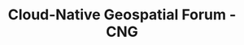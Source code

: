 ---
title: "Cloud-Native Geospatial Forum - CNG"
images: ["/assets/home_og.webp"]
hero:
  headline: "Our community is *amazing*."
  text: "The geospatial data community runs the world. We're talking about the people creating planetary-scale datasets, putting satellite imagery on your phone, and figuring out how to map millions of data points right in your browser. Our mission is to support this group of generous and brilliant innovators, creating space for them to connect, collaborate, and deepen our understanding of the world through the power of geospatial data."
  cta_text: "Learn more about our work"
  cta_url: "/about"
blog:
  title: "Latest from our blog"
  button:
    enable: true
    label: "More from our blog"
    link: "/blog"
---